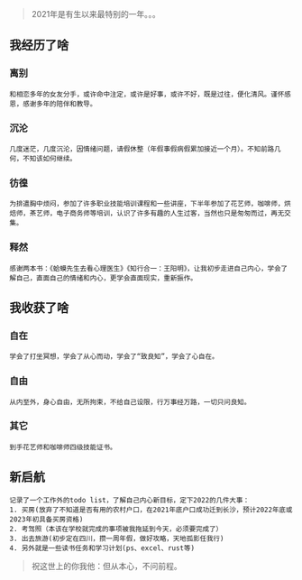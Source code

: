
> 2021年是有生以来最特别的一年。。。

## 我经历了啥

### 离别

```
和相恋多年的女友分手，或许命中注定，或许是好事，或许不好，既是过往，便化清风。谨怀感恩，感谢多年的陪伴和教导。
```

### 沉沦

```
几度迷茫，几度沉沦，因情绪问题，请假休整（年假事假病假累加接近一个月）。不知前路几何，不知该如何继续。
```

### 彷徨

```
为排遣胸中烦闷，参加了许多职业技能培训课程和一些讲座，下半年参加了花艺师，咖啡师，烘焙师，茶艺师，电子商务师等培训，认识了许多有趣的人生过客，当然也只是匆匆而过，再无交集。
```

### 释然

```
感谢两本书：《蛤蟆先生去看心理医生》《知行合一：王阳明》，让我初步走进自己内心，学会了解自己，直面自己的情绪和内心，更学会直面现实，重新振作。
```


## 我收获了啥

### 自在

```
学会了打坐冥想，学会了从心而动，学会了“致良知”，学会了心自在。
```

### 自由

```
从内至外，身心自由，无所拘束，不给自己设限，行万事经万路，一切只问良知。
```

### 其它

```
到手花艺师和咖啡师四级技能证书。
```

## 新启航

```
记录了一个工作外的todo list，了解自己内心新目标，定下2022的几件大事：
1. 买房(放弃了不知道是否有用的农村户口，在2021年底户口成功迁到长沙，预计2022年底或2023年初具备买房资格)
2. 考驾照（本该在学校就完成的事项被我拖延到今天，必须要完成了）
3. 出去旅游(初步定在四川，攒一周年假，做好攻略，天地孤影任我行)
4. 另外就是一些读书任务和学习计划(ps、excel、rust等)
```

> 祝这世上的你我他：但从本心，不问前程。

